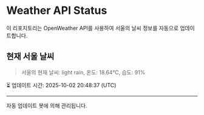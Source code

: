 
# Weather API Status

이 리포지토리는 OpenWeather API를 사용하여 서울의 날씨 정보를 자동으로 업데이트합니다.

## 현재 서울 날씨
> 서울의 현재 날씨: light rain, 온도: 18.64°C, 습도: 91%

⏳ 업데이트 시간: 2025-10-02 20:48:37 (UTC)

---
자동 업데이트 봇에 의해 관리됩니다.
